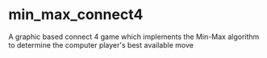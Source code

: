 # min_max_connect4
A graphic based connect 4 game which implements the Min-Max algorithm to determine the computer player's best available move
